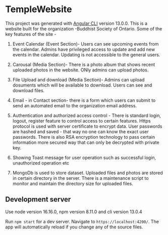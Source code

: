 # TempleWebsite

This project was generated with [Angular CLI](https://github.com/angular/angular-cli) version 13.0.0. This is a website built for the organization -Buddhist Society of Ontario. Some of the key features of the site -

1. Event Calendar (Event Section)- Users can see upcoming events from the calendar. Admins have privileged access to update and add new events in the calendar. Updating is not accessible to the general users.

2. Carousal (Media Section)- There is a photo album that shows recent uploaded photos in the website. ONly admins can upload photos.

3. File Upload and download (Media Section)- Admins can upload dosuments which will be available to download. Users can see and download files.

4. Email - in Contact section- there is a form which users can submit to send an automated email to the organization email address.

5. Authentication and authorized access control - There is standard login, logout, register feature to control access to certain features. Https protocol is used with server certificate to encrypt data. User passwords are hashed and saved - that way no one can know the exact user passwords. There is also RSA encryption technology to pass certain information more secured way that can only be decrypted with private key.

6. Showing Toast message for user operation such as successful login, unauthorized operation etc

7. MongoDb is used to store dataset. Uploaded files and photos are stored in certain directory in the server. There is a maintenance script to monitor and maintain the directory size for uploaded files.

## Development server

Use node version 16.16.0, npm version 8.11.0 and cli version 13.0.4

Run `npm start` for a dev server. Navigate to `https://localhost:4200/`. The app will automatically reload if you change any of the source files.